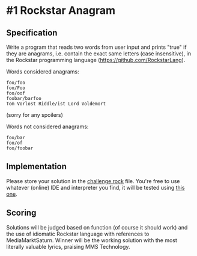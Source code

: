 # #1 Rockstar Anagram

## Specification

Write a program that reads two words from user input and prints "true" if they are anagrams, i.e. contain the exact same letters (case insensitive), in the Rockstar programming language (https://github.com/RockstarLang).

Words considered anagrams:
```
foo/foo
foo/Foo
foo/oof
foobar/barfoo
Tom Vorlost Riddle/ist Lord Voldemort
```
(sorry for any spoilers)

Words not considered anagrams:
```
foo/bar
foo/of
foo/foobar
```

## Implementation

Please store your solution in the [challenge.rock](challenge.rock) file. You're free to use whatever (online) IDE and interpreter you find, it will be tested using [this one](https://codewithrockstar.com/online).

## Scoring

Solutions will be judged based on function (of course it should work) and the use of idiomatic Rockstar language with references to MediaMarktSaturn. Winner will be the working solution with the most literally valuable lyrics, praising MMS Technology.
